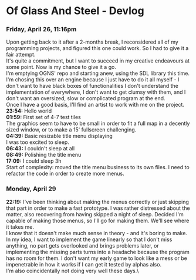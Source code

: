 # Of Glass And Steel - Devlog
### Friday, April 26, 11:16pm
Upon getting back to it after a 2-months break, I reconsidered all
 of my programming projects, and figured this one could work. So I
 had to give it a fair attempt.\
It's quite a commitment, but I want to succeed in my creative
 endeavours at some point. Now is my chance to give it a go.\
I'm emptying OGNS' repo and starting anew, using the SDL library
 this time.\
I'm chosing this over an engine because I just have to do it all
 myself - I don't want to have black boxes of functionalities I
 don't understand the implementation of everywhere, I don't want to
 get clumsy with them, and I don't want an oversized, slow or
 complicated program at the end.\
Once I have a good basis, I'll find an artist to work with me on
 the project.\
**23:54:** Hello world\
**01:59:** First set of 4-7 test tiles\
The graphics seem to have to be small in order to fit a full map in
 a decently sized window, or to make a 15' fullscreen challenging.\
**04:39:** Basic resizable title menu displaying\
I was too excited to sleep.\
**06:43:** I couldn't sleep at all\
**08:49:** Polishing the title menu\
**17:09:** I could sleep 3h\
Start of complexity: moved the title menu business to its own files.
 I need to refactor the code in order to create more menus.
### Monday, April 29
**22:19:** I've been thinking about making the menus correctly or
 just skipping that part in order to make a fast prototype. I was
 rather distressed about the matter, also recovering from having
 skipped a night of sleep. Decided I'm capable of making those
 menus, so I'll go for making them. We'll see where it takes me.\
I know that it doesn't make much sense in theory - and it's boring
 to make. In my idea, I want to implement the game linearly so that
 I don't miss anything, no part gets overlooked and brings problems
 later, or implementing the missing parts turns into a headache
 because the program has no room for them. I don't want my early
 game to look like a mess or be impenetrable in how it works if I
 can get it tested by alphas also.\
I'm also coincidentally not doing very well these days.\

